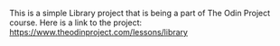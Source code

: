 This is a simple Library project that is being a part of The Odin Project course.
Here is a link to the project: https://www.theodinproject.com/lessons/library